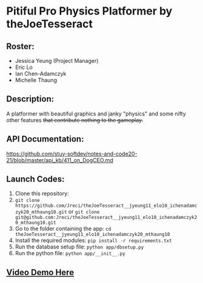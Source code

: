 # Pitiful Pro Physics Platformer by theJoeTesseract
## Roster:
- Jessica Yeung (Project Manager)
- Eric Lo
- Ian Chen-Adamczyk
- Michelle Thaung

## Description:
A platformer with beautiful graphics and janky "physics" and some nifty other features ~~that contribute nothing to the gameplay.~~

## API Documentation:
https://github.com/stuy-softdev/notes-and-code20-21/blob/master/api_kb/411_on_DogCEO.md

## Launch Codes:
1. Clone this repository: 
2. `git clone https://github.com/Jreci/theJoeTesseract__jyeung11_elo10_ichenadamczyk20_mthaung10.git` or 
`git clone git@github.com:Jreci/theJoeTesseract__jyeung11_elo10_ichenadamczyk20_mthaung10.git`
3. Go to the folder containing the app: 
`cd theJoeTesseract__jyeung11_elo10_ichenadamczyk20_mthaung10`
4. Install the required modules:
`pip install -r requirements.txt`
5. Run the database setup file:
`python app/dbsetup.py`
6. Run the python file: 
`python app/__init__.py`

## [Video Demo Here](https://youtu.be/SNqvNQlCVGk)
